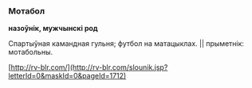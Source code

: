 ### Мотабол
**назоўнік, мужчынскі род**

Спартыўная камандная гульня; футбол на матацыклах. || прыметнік: мотабольны.

<a rel="author">[http://rv-blr.com/](http://rv-blr.com/slounik.jsp?letterId=0&maskId=0&pageId=1712)</a>
